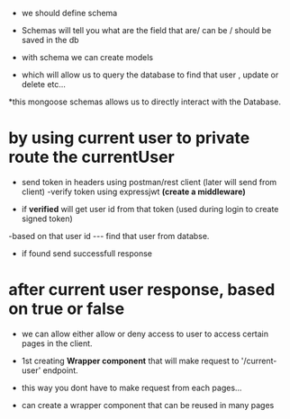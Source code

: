 - we should define schema

- Schemas will tell you what are the field that are/ can be / should be saved in the db

- with schema we can create models

- which will allow us to query the database to find that user , update or delete etc...

\*this mongoose schemas allows us to directly interact with the Database.

# by using current user to private route the currentUser

- send token in headers using postman/rest client (later will send from client)
  -verify token using expressjwt **(create a middleware)**

- if **verified** will get user id from that token (used during login to create signed token)

-based on that user id --- find that user from databse.

- if found send successfull response

# after current user response, based on true or false

- we can allow either allow or deny access to user to access certain pages in the client.

- 1st creating **Wrapper component** that will make request to '/current-user' endpoint.

- this way you dont have to make request from each pages...

- can create a wrapper component that can be reused in many pages
